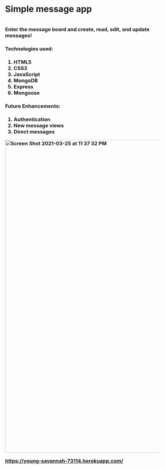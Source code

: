 <h1>Simple message app<h1>

<h3>Enter the message board and create, read, edit, and update messages!<h3>

<h3>Technologies used:<h3>

1. HTML5
2. CSS3
3. JavaScript
4. MongoDB
5. Express
6. Mongoose

<h3>Future Enhancements:<h3>

1. Authentication
2. New message views
3. Direct messages

<img width="1015" alt="Screen Shot 2021-03-25 at 11 37 32 PM" src="https://user-images.githubusercontent.com/20482109/112574454-a7028a00-8dc4-11eb-8d59-1815d2d36801.png">

https://young-savannah-73114.herokuapp.com/
